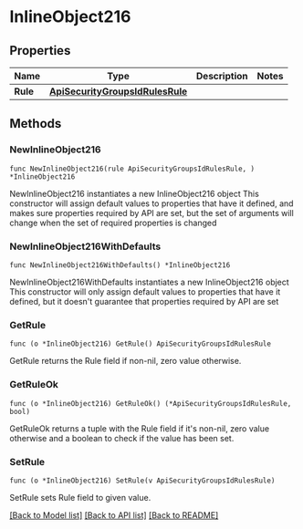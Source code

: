 # InlineObject216

## Properties

Name | Type | Description | Notes
------------ | ------------- | ------------- | -------------
**Rule** | [**ApiSecurityGroupsIdRulesRule**](_api_security_groups__id__rules_rule.md) |  | 

## Methods

### NewInlineObject216

`func NewInlineObject216(rule ApiSecurityGroupsIdRulesRule, ) *InlineObject216`

NewInlineObject216 instantiates a new InlineObject216 object
This constructor will assign default values to properties that have it defined,
and makes sure properties required by API are set, but the set of arguments
will change when the set of required properties is changed

### NewInlineObject216WithDefaults

`func NewInlineObject216WithDefaults() *InlineObject216`

NewInlineObject216WithDefaults instantiates a new InlineObject216 object
This constructor will only assign default values to properties that have it defined,
but it doesn't guarantee that properties required by API are set

### GetRule

`func (o *InlineObject216) GetRule() ApiSecurityGroupsIdRulesRule`

GetRule returns the Rule field if non-nil, zero value otherwise.

### GetRuleOk

`func (o *InlineObject216) GetRuleOk() (*ApiSecurityGroupsIdRulesRule, bool)`

GetRuleOk returns a tuple with the Rule field if it's non-nil, zero value otherwise
and a boolean to check if the value has been set.

### SetRule

`func (o *InlineObject216) SetRule(v ApiSecurityGroupsIdRulesRule)`

SetRule sets Rule field to given value.



[[Back to Model list]](../README.md#documentation-for-models) [[Back to API list]](../README.md#documentation-for-api-endpoints) [[Back to README]](../README.md)


